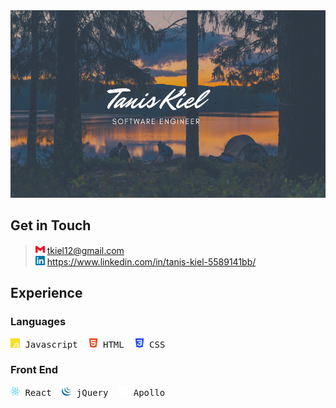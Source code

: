 <img src='./assets/banners/Script Camping Facebook Cover.png' height="300" width="600">

## Get in Touch

> <img alt="Gmail" src="./assets/logos/gmail.svg" height="15" width="15"/>  tkiel12@gmail.com <br />
> <img alt="Linked In" src="./assets/logos/linkedin.svg" height="15" width="15"/> https://www.linkedin.com/in/tanis-kiel-5589141bb/

## Experience

### Languages

<pre>
<img alt="Javascript" src="./assets/logos/javascript.svg" height="15" width="15"/> Javascript  <img alt="HTML" src="./assets/logos/html5.svg" height="15" width="15"/> HTML  <img alt="CSS" src="./assets/logos/css3.svg" height="15" width="15"/> CSS
</pre>

### Front End

<pre>
<img alt="React" src="./assets/logos/react.svg" height="15" width="15"/> React  <img alt="jQuery" src="./assets/logos/jquery.svg" height="15" width="15"/> jQuery  <img alt="Apollo" src="./assets/logos/apollographql.svg" height="15" width="15"/> Apollo
</pre>

<!--
**TanisTanis/TanisTanis** is a ✨ _special_ ✨ repository because its `README.md` (this file) appears on your GitHub profile.

Here are some ideas to get you started:

- 🔭 I’m currently working on ...
- 🌱 I’m currently learning ...
- 👯 I’m looking to collaborate on ...
- 🤔 I’m looking for help with ...
- 💬 Ask me about ...
- 📫 How to reach me: ...
- 😄 Pronouns: ...
- ⚡ Fun fact: ...
-->
